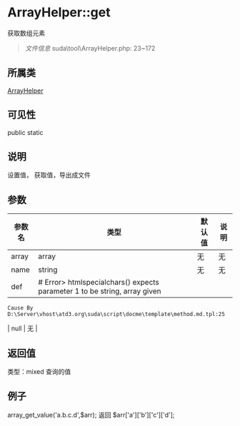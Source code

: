 # ArrayHelper::get
获取数组元素
> *文件信息* suda\tool\ArrayHelper.php: 23~172
## 所属类 

[ArrayHelper](../ArrayHelper.md)

## 可见性

  public  static
## 说明


设置值， 获取值，导出成文件

## 参数

| 参数名 | 类型 | 默认值 | 说明 |
|--------|-----|-------|-------|
| array |  array | 无 | 无 |
| name |  string | 无 | 无 |
| def |  # Error> htmlspecialchars() expects parameter 1 to be string, array given
	Cause By D:\Server\vhost\atd3.org\suda\script\docme\template\method.md.tpl:25
 | null | 无 |

## 返回值
类型：mixed
 查询的值

## 例子

array_get_value('a.b.c.d',$arr);
返回 $arr['a']['b']['c']['d'];